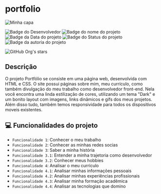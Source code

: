 # portfolio

![Minha capa](https://github.com/LucasDevRJ/portfolio/assets/95040236/06668552-6946-4313-8130-e975ae095465)

![Badge do Desenvolvedor](https://img.shields.io/badge/Desenvolvedor-LucasDevRJ-%23000000)
![Badge do nome do projeto](https://img.shields.io/badge/Projeto-Portfolio-%23000000)
![Badge da Data do projeto](https://img.shields.io/badge/Data-05/2023-%23000000)
![Badge do Status do projeto](https://img.shields.io/badge/Status-Desenvolvimento-%23000000)
![Badge da autoria do projeto](https://img.shields.io/badge/Autoral-Sim-%23000000)

![GitHub Org's stars](https://img.shields.io/github/stars/LucasDevRJ?style=social)

## Descrição

O projeto Portfólio se consiste em uma página web, desenvolvida com HTML e CSS. O site possui páginas sobre mim, meu currículo, como também divulgação do meu trabalho como desenvolvedor front-end. Nela você encontra uma linda estilização de cores, utilizando um tema "Dark" e um bonito layout com imagens, links dinâmicos e gifs dos meus projetos. Além disso tudo, também temos responsividade para todos os dispositivos moveis existentes.

## :computer: Funcionalidades do projeto

- `Funcionalidade 1`: Conhecer o meu trabalho
- `Funcionalidade 2`: Conhecer as minhas redes socias
- `Funcionalidade 3`: Saber a minha história
- `Funcionalidade 3.1`: Entender a minha trajetoria como desenvolvedor
- `Funcionalidade 3.2`: Conhecer meus hobbies
- `Funcionalidade 4`: Analisar o meu currículo
- `Funcionalidade 4.1`: Analisar minhas informações pessoais
- `Funcionalidade 4.2`: Analisar minhas experiências profissionais
- `Funcionalidade 4.3`: Analisar minha formação acadêmica
- `Funcionalidade 4.4`: Analisar as tecnologias que domino
